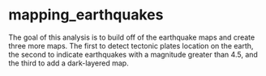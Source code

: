 # mapping_earthquakes

The goal of this analysis is to build off of the earthquake maps and create three more maps. The first to detect tectonic plates location on the earth, the second to indicate earthquakes with a magnitude greater than 4.5, and the third to add a dark-layered map.
